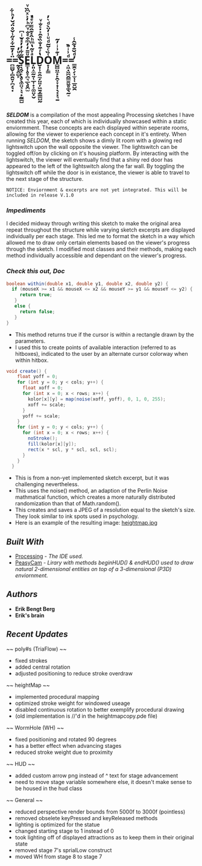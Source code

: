 <br />
<br />
<br />

# **=̪̻̮̹̻̭͍̦̪̗̘̣̈͑̓̄̅͋ͯ̋̾̆̊̈́̆̓ͪ͋=̰̥̦̯̻̙͋ͧ̓S̘̖̭̘̙̖̥̖͚̤̘͕̘͙̰͇̺̃͋̓̓ͯ̆ͥ͆ͅE͇̟̜̥̞̪͉̲̖̥̪̫ͧ͌̒̒ͫ͒ͤ̐ͮ͆ͪ̒͐ͯ͆̏ͮL̦͈̝̼̰͍̜̲͎̟͕͚̤͙̬ͣͮ̃̔ͫͪ̂̽͊̂͌ͮͤ̒̚D̮͙̹͍̯̼̗̤͈̦͖̱̗͇͇̺̰̔ͬ͒̇̐̏̊̂͐̇ͨ̐ͮO̟̩̙̳͑̏ͨ̆͂ͩͧ̾̓̈̀ͩ͛̓M̻̻̤̼͙̙̯̞̞͙̜̖͓͓͉̱͗͊͗ͥ̓͂=̝͖̣͖̪̯̳̱͖̥͚̖̰̠ͩ͗ͥ̎̚=̳̯̞̗̩̫̩̜̲͍̺̯̓ͩ̆̄̉̃̂̾**


<br />
<br />
<br />
<br />
<br />

***SELDOM*** is a compilation of the most appealing Processing sketches I have created this year, each of which is individually showcased within a static enviormment. These concepts are each displayed within seperate rooms, allowing for the viewer to experience each concept in it's entirety. When running *SELDOM*, the sketch shows a dimly lit room with a glowing red lightswitch upon the wall opposite the viewer. The lightswitch can be toggled off/on by clicking on it's housing platform. By interacting with the lightswitch, the viewer will eventually find that a shiny red door has appeared to the left of the lightswitch along the far wall. By toggling the lightswitch off while the door is in existance, the viewer is able to travel to the next stage of the structure. 

	NOTICE: Enviornment & excerpts are not yet integrated. This will be included in release V.1.0

### ***Impediments***
I decided midway through writing this sketch to make the original area repeat throughout the structure while varying sketch excerpts are displayed individually per each stage. This led me to format the sketch in a way which allowed me to draw only certain elements based on the viewer's progress through the sketch. I modified most classes and their methods, making each method individually accessible and dependant on the viewer's progress.

### ***Check this out, Doc***
```Java
boolean within(double x1, double y1, double x2, double y2) {
  if (mouseX >= x1 && mouseX <= x2 && mouseY >= y1 && mouseY <= y2) {
     return true;
   }
   else {
     return false;
   }
}
```
* This method returns true if the cursor is within a rectangle drawn by the parameters.
* I used this to create points of available interaction (referred to as hitboxes), indicated to the user by an alternate cursor colorway when within hitbox.
```Java
void create() {
    float yoff = 0;
    for (int y = 0; y < cols; y++) {
      float xoff = 0;
      for (int x = 0; x < rows; x++) {
        kolor[x][y] = map(noise(xoff, yoff), 0, 1, 0, 255);
        xoff += scale;
      }
      yoff += scale;
    }
    for (int y = 0; y < cols; y++) {
      for (int x = 0; x < rows; x++) {
        noStroke();
        fill(kolor[x][y]);
        rect(x * scl, y * scl, scl, scl);
      }
    }
  }
```
* This is from a non-yet implemented sketch excerpt, but it was challenging nevertheless.
* This uses the noise() method, an adaption of the Perlin Noise mathmatical function, which creates a more naturally distributed randomization than that of Math.random().
* This creates and saves a JPEG of a resolution equal to the sketch's size. They look similar to ink spots used in psychology.
* Here is an example of the resulting image: [heightmap.jpg](https://github.com/BergEB/proto-bengt/blob/master/Terrain/heightMap/heightMapCreator/heightmap.jpg)

## *Built With*
* [Processing](https://processing.org/) - *The IDE used.*
* [PeasyCam](http://mrfeinberg.com/peasycam/) - *Lirary with methods beginHUD() & endHUD() used to draw natural 2-dimensional entities on top of a 3-dimensional (P3D) enviornment.*

## *Authors*
* **Erik Bengt Berg** 
* **Erik's brain**

## *Recent Updates*
~~ poly#s (TriaFlow) ~~
 - fixed strokes
 - added central rotation
 - adjusted positioning to reduce stroke overdraw

~~ heightMap ~~
 - implemented procedural mapping
 - optimized stroke weight for windowed useage
 - disabled continuous rotation to better exemplify procedural drawing
 - (old implementation is //'d in the heightmapcopy.pde file)

~~ WormHole (WH) ~~
 - fixed positioning and rotated 90 degrees
 - has a better effect when advancing stages
 - reduced stroke weight due to proximity

~~ HUD ~~
 - added custom arrow png instead of ^ text for stage advancement
 - need to move stage variable somewhere else, it doesn't make sense to be housed in the hud class

~~ General ~~
 - reduced perspective render bounds from 5000f to 3000f (pointless)
 - removed obselete keyPressed and keyReleased methods
 - lighting is optimized for the statue
 - changed starting stage to 1 instead of 0
 - took lighting off of displayed attractions as to keep them in their original state
 - removed stage 7's sprialLow construct
 - moved WH from stage 8 to stage 7
